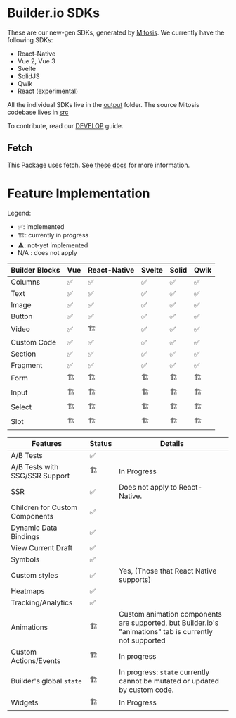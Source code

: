 # Builder.io SDKs

These are our new-gen SDKs, generated by [Mitosis](https://github.com/BuilderIO/mitosis). We currently have the following SDKs:

- React-Native
- Vue 2, Vue 3
- Svelte
- SolidJS
- Qwik
- React (experimental)

All the individual SDKs live in the [output](./output/) folder. The source Mitosis codebase lives in [src](./src/)

To contribute, read our [DEVELOP](./DEVELOP.md) guide.

## Fetch

This Package uses fetch. See [these docs](https://github.com/BuilderIO/this-package-uses-fetch/blob/main/README.md) for more information.

# Feature Implementation

Legend:

- ✅: implemented
- 🏗: currently in progress
- ⚠️: not-yet implemented
- N/A : does not apply

| Builder Blocks | Vue | React-Native | Svelte | Solid | Qwik |
| -------------- | --- | ------------ | ------ | ----- | ---- |
| Columns        | ✅  | ✅           | ✅     | ✅    | ✅   |
| Text           | ✅  | ✅           | ✅     | ✅    | ✅   |
| Image          | ✅  | ✅           | ✅     | ✅    | ✅   |
| Button         | ✅  | ✅           | ✅     | ✅    | ✅   |
| Video          | ✅  | 🏗            | ✅     | ✅    | ✅   |
| Custom Code    | ✅  | ✅           | ✅     | ✅    | ✅   |
| Section        | ✅  | ✅           | ✅     | ✅    | ✅   |
| Fragment       | ✅  | ✅           | ✅     | ✅    | ✅   |
| Form           | 🏗   | 🏗            | 🏗      | 🏗     | 🏗    |
| Input          | 🏗   | 🏗            | 🏗      | 🏗     | 🏗    |
| Select         | 🏗   | 🏗            | 🏗      | 🏗     | 🏗    |
| Slot           | 🏗   | 🏗            | 🏗      | 🏗     | 🏗    |

| Features                       | Status | Details                                                                                                 |
| ------------------------------ | ------ | ------------------------------------------------------------------------------------------------------- |
| A/B Tests                      | ✅     |                                                                                                         |
| A/B Tests with SSG/SSR Support | 🏗      | In Progress                                                                                             |
| SSR                            | ✅     | Does not apply to React-Native.                                                                         |
| Children for Custom Components | ✅     |
| Dynamic Data Bindings          | ✅     |
| View Current Draft             | ✅     |
| Symbols                        | ✅     |
| Custom styles                  | ✅     | Yes, (Those that React Native supports)                                                                 |
| Heatmaps                       | ✅     |                                                                                                         |
| Tracking/Analytics             | ✅     |                                                                                                         |
| Animations                     | 🏗      | Custom animation components are supported, but Builder.io's "animations" tab is currently not supported |
| Custom Actions/Events          | 🏗      | In progress                                                                                             |
| Builder's global `state`       | 🏗      | In progress: `state` currently cannot be mutated or updated by custom code.                             |
| Widgets                        | 🏗      | In Progress                                                                                             |
